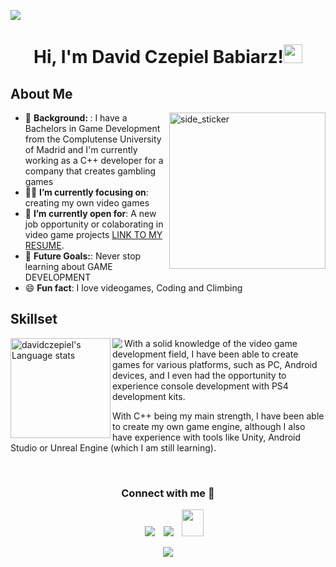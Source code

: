 ![](https://komarev.com/ghpvc/?username=davidczepiel&style=flat-square)
 
<h1 align="center">
Hi, I'm David Czepiel Babiarz!<img src="https://media.giphy.com/media/hvRJCLFzcasrR4ia7z/giphy.gif" width="30">  
</h1>


## About Me

 <img align="right" height=250px alt="side_sticker" src="https://media.giphy.com/media/zOvBKUUEERdNm/giphy.gif" />

<ul>
    <li>🏫 <b>Background: </b>: I have a Bachelors in Game Development from the Complutense University of Madrid and I'm currently working as a C++ developer for a company that creates gambling games</li>
    <li>👨‍💻 <b>I’m currently focusing on</b>: creating my own video games 
    <li>🔭 <b>I’m currently open for</b>: A new job opportunity or colaborating in video game projects <a href="https://flowcv.io/resume/feedback/lMhKFXfgJjf8">LINK TO MY RESUME</a>.</li>
    <li>💪 <b>Future Goals:</b>: Never stop learning about GAME DEVELOPMENT 
    <li>😄 <b>Fun fact</b>: I love videogames, Coding and Climbing </li>
</ul>


<!-- STATS -->
## Skillset


<a href="https://github.com/anuraghazra/github-readme-stats#gh-dark-mode-only">
	<img align="left" height=160px  src="https://github-readme-stats-git-masterrstaa-rickstaa.vercel.app/api/top-langs/?username=davidczepiel&layout=compact&langs_count=4&hide_border=true&role=owner,collaborator&theme=dark&bg_color=000000#gh-dark-mode-only" alt="davidczepiel's Language stats" />
</a>
<p align="center">
  <a href="https://skillicons.dev">
    <img align= "left" src="https://skillicons.dev/icons?i=unity,unrealengine,androidstudio&perline=1" />
  </a>
</p>

With a solid knowledge of the video game development field, I have been able to create games for various platforms, such as PC, Android devices, and I even had the opportunity to experience console development with PS4 development kits. 

With C++ being my main strength, I have been able to create my own game engine, although I also have experience with tools like Unity, Android Studio or Unreal Engine (which I am still learning).

<!-- CONTACT ME -->
</br>

<h3 align="center" >Connect with me 🤝 </h3>
<p align="center">
 <div align="center"  class="icons-social" style="margin-left: 10px;">
        <a   target="_blank" href="https://www.linkedin.com/in/david-czepiel-babiarz-2870b5235/">
			<img src="https://img.icons8.com/doodle/40/000000/linkedin--v2.png" style="margin-left: 10px;" ></a>
        <a style="margin-left: 10px;" target="_blank" href="">
		<img src="https://img.icons8.com/doodle/40/000000/github--v1.png"></a>
           <a style="margin-left: 10px;" target="_blank" href="https://czepieldavid@gmail.com">
		<img src="https://camo.githubusercontent.com/a6d8a862aecb6411e963408e9b3c7666ab357cdfecc14a3a13645eb489688cc8/68747470733a2f2f6564656e742e6769746875622e696f2f537570657254696e7949636f6e732f696d616765732f7376672f676d61696c5f6f6c642e737667" style=" width:35px; height:43px;"></a>
      </div>
      
      
</p>

<!-- THANK -->
<p align="center">
  <a href="https://github.com/DenverCoder1/readme-typing-svg"><img src="https://readme-typing-svg.herokuapp.com?lines=Thanks+for+visiting!!&center=true&width=380&height=45"></a>
</p>

